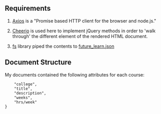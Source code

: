 ## Requirements

1. [Axios](https://github.com/axios/axios) is a "Promise based HTTP client for the browser and node.js." 

2. [Cheerio](https://github.com/cheeriojs/cheerio) is used here to implement jQuery methods in order to 'walk through' the different element of the rendered HTML document. 

3. [fs](https://nodejs.org/api/fs.html) library piped the contents to [future_learn.json](./future_learn.json)
  

## Document Structure
My documents contained the following attributes for each course:
```{
	"college",
	"title",
	"description",
	"weeks",
	"hrs/week"
}
```
